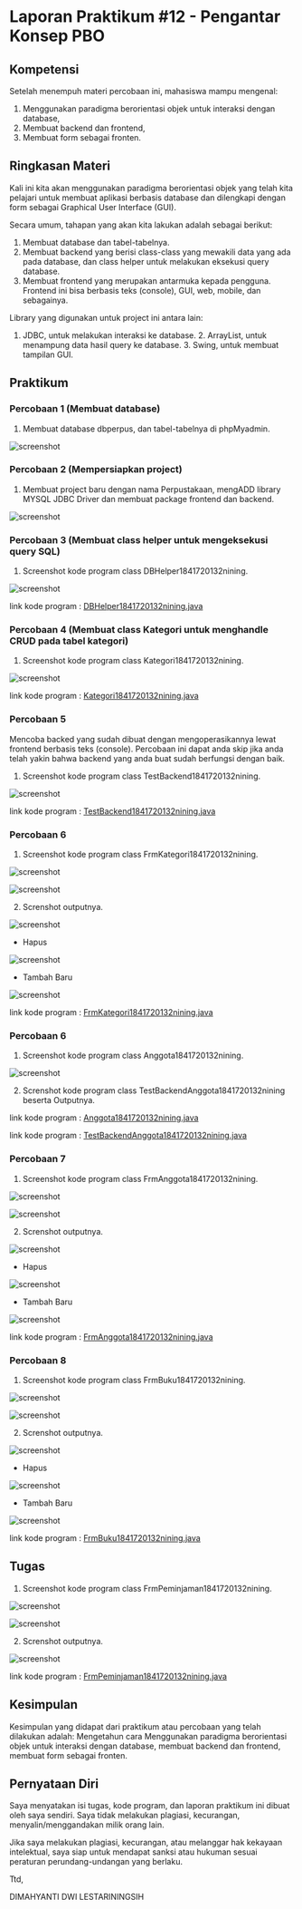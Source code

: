 # Laporan Praktikum #12 - Pengantar Konsep PBO

## Kompetensi

Setelah menempuh materi percobaan ini, mahasiswa mampu mengenal: 
1. Menggunakan paradigma berorientasi objek untuk interaksi dengan database,
2. Membuat backend dan frontend,
3. Membuat form sebagai fronten.

## Ringkasan Materi

Kali ini kita akan menggunakan paradigma berorientasi objek yang telah kita pelajari untuk membuat aplikasi berbasis database dan dilengkapi dengan form sebagai Graphical User Interface (GUI). 

Secara umum, tahapan yang akan kita lakukan adalah sebagai berikut: 
1. Membuat database dan tabel-tabelnya. 
2. Membuat backend yang berisi class-class yang mewakili data yang ada pada database, dan class helper untuk melakukan eksekusi query database. 
3. Membuat frontend yang merupakan antarmuka kepada pengguna. Frontend ini bisa berbasis teks (console), GUI, web, mobile, dan sebagainya. 

Library yang digunakan untuk project ini antara lain: 
1. JDBC, untuk melakukan interaksi ke database. 2. ArrayList, untuk menampung data hasil query ke database. 3. Swing, untuk membuat tampilan GUI. 

## Praktikum

### Percobaan 1 (Membuat database)

1. Membuat database dbperpus, dan tabel-tabelnya di phpMyadmin.

![screenshot](img/pb1.PNG) 


### Percobaan 2 (Mempersiapkan project)

1. Membuat project baru dengan nama Perpustakaan, mengADD library MYSQL JDBC Driver dan membuat package frontend dan backend.

![screenshot](img/pb2.PNG) 


### Percobaan 3 (Membuat class helper untuk mengeksekusi query SQL)

1. Screenshot kode program class DBHelper1841720132nining.

![screenshot](img/pb3.PNG)


link kode program : [DBHelper1841720132nining.java](../../src/14_GUI_dan_Database/DBHelper1841720132nining.java)


### Percobaan 4 (Membuat class Kategori untuk menghandle CRUD pada tabel kategori)

1. Screenshot kode program class Kategori1841720132nining.

![screenshot](img/pb4.PNG) 

link kode program : [Kategori1841720132nining.java](../../src/14_GUI_dan_Database/Kategori1841720132nining.java)

### Percobaan 5 
Mencoba backed yang sudah dibuat dengan mengoperasikannya lewat frontend berbasis teks (console). Percobaan ini dapat anda skip jika anda telah yakin bahwa backend yang anda buat sudah berfungsi dengan baik. 

1. Screenshot kode program class TestBackend1841720132nining.

![screenshot](img/pb5.PNG) 

link kode program : [TestBackend1841720132nining.java](../../src/14_GUI_dan_Database/TestBackend1841720132nining.java)


### Percobaan 6 

1. Screenshot kode program class FrmKategori1841720132nining.

![screenshot](img/pb6a.PNG) 

![screenshot](img/pb6b.PNG) 

2. Screnshot outputnya.

![screenshot](img/pb6c.PNG) 

- Hapus

![screenshot](img/pb6d.PNG) 

- Tambah Baru

![screenshot](img/pb6e.PNG) 

link kode program : [FrmKategori1841720132nining.java](../../src/14_GUI_dan_Database/FrmKategori1841720132nining.java)


### Percobaan 6 

1. Screenshot kode program class Anggota1841720132nining.

![screenshot](img/pb7a.PNG) 


2. Screnshot kode program class TestBackendAnggota1841720132nining beserta Outputnya.

link kode program : [Anggota1841720132nining.java](../../src/14_GUI_dan_Database/Anggota1841720132nining.java)

link kode program : [TestBackendAnggota1841720132nining.java](../../src/14_GUI_dan_Database/TestBackendAnggota1841720132nining.java)


### Percobaan 7

1. Screenshot kode program class FrmAnggota1841720132nining.

![screenshot](img/pb8a.PNG) 

![screenshot](img/pb8b.PNG) 

2. Screnshot outputnya.

![screenshot](img/pb8c.PNG) 

- Hapus

![screenshot](img/pb8e.PNG) 

- Tambah Baru

![screenshot](img/pb8d.PNG) 

link kode program : [FrmAnggota1841720132nining.java](../../src/14_GUI_dan_Database/FrmAnggota1841720132nining.java)

### Percobaan 8

1. Screenshot kode program class FrmBuku1841720132nining.

![screenshot](img/pb9d.PNG) 

![screenshot](img/pb9e.PNG) 

2. Screnshot outputnya.

![screenshot](img/pb9a.PNG) 

- Hapus

![screenshot](img/pb9b.PNG) 

- Tambah Baru

![screenshot](img/pb9c.PNG) 

link kode program : [FrmBuku1841720132nining.java](../../src/14_GUI_dan_Database/FrmBuku1841720132nining.java)


## Tugas

1. Screenshot kode program class FrmPeminjaman1841720132nining.

![screenshot](img/pb10a.PNG) 

![screenshot](img/pb10b.PNG) 

2. Screnshot outputnya.

![screenshot](img/pb10c.PNG) 


link kode program : [FrmPeminjaman1841720132nining.java](../../src/14_GUI_dan_Database/FrmPeminjaman1841720132nining.java)

## Kesimpulan

Kesimpulan yang didapat dari praktikum atau percobaan yang telah dilakukan adalah:
Mengetahun cara Menggunakan paradigma berorientasi objek untuk interaksi dengan database, membuat backend dan frontend, membuat form sebagai fronten.

## Pernyataan Diri

Saya menyatakan isi tugas, kode program, dan laporan praktikum ini dibuat oleh saya sendiri. Saya tidak melakukan plagiasi, kecurangan, menyalin/menggandakan milik orang lain.

Jika saya melakukan plagiasi, kecurangan, atau melanggar hak kekayaan intelektual, saya siap untuk mendapat sanksi atau hukuman sesuai peraturan perundang-undangan yang berlaku.

Ttd,

DIMAHYANTI DWI LESTARININGSIH